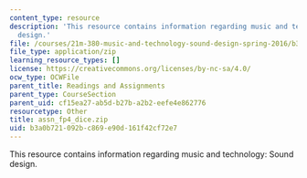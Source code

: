 ```yaml
---
content_type: resource
description: 'This resource contains information regarding music and technology: Sound
  design.'
file: /courses/21m-380-music-and-technology-sound-design-spring-2016/b3a0b721092bc869e90d161f42cf72e7_assn_fp4_dice.zip
file_type: application/zip
learning_resource_types: []
license: https://creativecommons.org/licenses/by-nc-sa/4.0/
ocw_type: OCWFile
parent_title: Readings and Assignments
parent_type: CourseSection
parent_uid: cf15ea27-ab5d-b27b-a2b2-eefe4e862776
resourcetype: Other
title: assn_fp4_dice.zip
uid: b3a0b721-092b-c869-e90d-161f42cf72e7
---
```

This resource contains information regarding music and technology: Sound design.